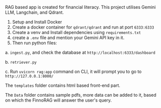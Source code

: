 RAG based app is created for financial literacy. This project utilises Gemini LLM, Langchain, and Qdrant.

1. Setup and Install Docker
2. Create a docker container for `qdrant/qdrant` and run at port `6333:6333`
3. Create a venv and Install dependencies using `requirements.txt`
4. create a `.env` file and mention your Gemini API key in it.
5. Then run python files:
   
a. `ingest.py`, and check the database at `http://localhost:6333/dashboard`

b. `retriever.py`

c. Run `uvicorn rag:app` command on CLI, it will prompt you to go to `http://127.0.0.1:8000/`

The `templates` folder contains html based front-end part.

The `Data` folder contains sample pdfs, more data can be added to it, based on which the FinnoRAG will answer the user's query.
